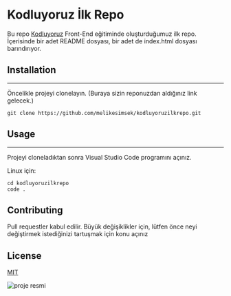 # Kodluyoruz İlk Repo


Bu repo [Kodluyoruz](https://www.kodluyoruz.org/) Front-End eğitiminde oluşturduğumuz ilk repo. İçerisinde bir adet README dosyası, bir adet de index.html dosyası barındırıyor. 

## Installation
---

Öncelikle projeyi clonelayın. (Buraya sizin reponuzdan aldığınız link gelecek.)

	git clone https://github.com/melikesimsek/kodluyoruzilkrepo.git 

## Usage 
---
Projeyi cloneladıktan sonra  Visual Studio Code programını açınız. 

Linux için:

    cd kodluyoruzilkrepo
    code .


## Contributing

Pull requestler kabul edilir. Büyük değişiklikler için, lütfen önce neyi değiştirmek istediğinizi
tartuşmak için konu açınız

## License 

[MIT](https://choosealicense.com/licenses/mit/)


![proje resmi](Adsiz.png.png)


